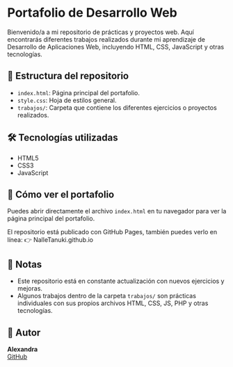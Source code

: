 # Portafolio de Desarrollo Web

Bienvenido/a a mi repositorio de prácticas y proyectos web. Aquí encontrarás diferentes trabajos realizados durante mi aprendizaje de Desarrollo de Aplicaciones Web, incluyendo HTML, CSS, JavaScript y otras tecnologías.

## 📁 Estructura del repositorio

- `index.html`: Página principal del portafolio.
- `style.css`: Hoja de estilos general.
- `trabajos/`: Carpeta que contiene los diferentes ejercicios o proyectos realizados.

## 🛠️ Tecnologías utilizadas

- HTML5
- CSS3
- JavaScript

## 🚀 Cómo ver el portafolio

Puedes abrir directamente el archivo `index.html` en tu navegador para ver la página principal del portafolio.

El repositorio está publicado con GitHub Pages, también puedes verlo en línea:
👉 NalleTanuki.github.io

## 📌 Notas

- Este repositorio está en constante actualización con nuevos ejercicios y mejoras.
- Algunos trabajos dentro de la carpeta `trabajos/` son prácticas individuales con sus propios archivos HTML, CSS, JS, PHP y otras tecnologías.

## 📇 Autor

**Alexandra**  
[GitHub](https://github.com/NalleTanuki)


